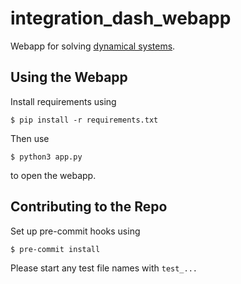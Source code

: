 # integration_dash_webapp
Webapp for solving [dynamical systems](https://en.wikipedia.org/wiki/Dynamical_system).
## Using the Webapp
Install requirements using
```
$ pip install -r requirements.txt
```
Then use
```
$ python3 app.py
```
to open the webapp.
## Contributing to the Repo
Set up pre-commit hooks using
```
$ pre-commit install
```

Please start any test file names with `test_...`
